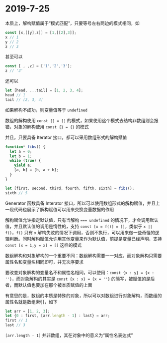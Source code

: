 # 2019-7-25

本质上，解构赋值属于“模式匹配”，只要等号左右两边的模式相同，如

```JavaScript
const [x,[[y],z]] = [1,[[2],3]];
x // 1
y // 2
z // 3
```

甚至可以

```JavaScript
const [ , ,z] = ['1','2','3'];
z // '3'
```

还可以

```JavaScript
let [head, ...tail] = [1, 2, 3, 4];
head // 1
tail // [2, 3, 4]
```

如果解构不成功，则变量值等于 `undefined`

数组的解构使用 `const [] = []` 的模式，如果使用这个模式去结构非数组则会报错，对象的解构使用 `const {} = {}` 的模式

并且，只要具备 Iterator 接口，都可以采用数组形式的解构赋值

```JavaScript
function* fibs() {
  let a = 0;
  let b = 1;
  while (true) {
    yield a;
    [a, b] = [b, a + b];
  }
}

let [first, second, third, fourth, fifth, sixth] = fibs();
sixth // 5
```

Generator 函数具备 Interator 接口，所以可以使用数组形式的解构赋值，并且上一段代码也展示了解构赋值可以用来交换变量数据的作用

解构赋值允许指定默认值，只有当解构 `=== undefined` 的情况下，才会调用默认值，并且默认值的调用是惰性的，支持 `const [x = f()] = []`，类似于 `x || f()`，`f()` 只有 `x` 解构失败的情况下调用，否则不执行，可以用来做一些奇怪的逻辑判断。同时解构赋值允许用其他变量来作为默认值，前提是变量已经声明，支持 `const [x = 1,y = x] = []` 这样的模式

数组解构和对象解构的一个重要不同：数组解构需要一一对应，而对象解构只需要属性名和变量名相同即可，并无次序要求

要改变对象解构的变量名不和属性名相同，可以使用：`const {x : y} = {x : ''}`，而对象解构的其实是 `const {x : x} = {x = ''}` 的简写，被赋值的是后者，而默认值也要加在那个被本质赋值的上面

有意思的是，数组的本质是特殊的对象，所以可以对数组进行对象解构，而数组的属性名就是数组索引，如下

```JavaScript
let arr = [1, 2, 3];
let {0 : first, [arr.length - 1] : last} = arr;
first // 1
last // 3
```

`[arr.length - 1]` 并非数组，其在对象中的意义为“属性名表达式”
